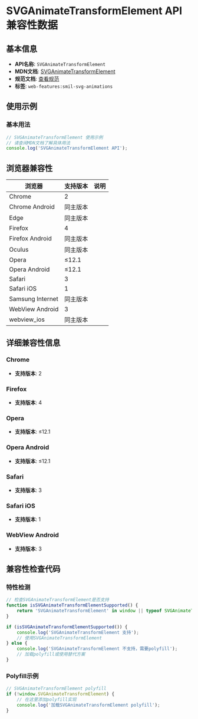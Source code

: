 # SVGAnimateTransformElement API 兼容性数据

## 基本信息

- **API名称**: `SVGAnimateTransformElement`
- **MDN文档**: [SVGAnimateTransformElement](https://developer.mozilla.org/docs/Web/API/SVGAnimateTransformElement)
- **规范文档**: [查看规范](https://svgwg.org/specs/animations/#InterfaceSVGAnimateTransformElement)
- **标签**: `web-features:smil-svg-animations`

## 使用示例

### 基本用法

```javascript
// SVGAnimateTransformElement 使用示例
// 请查阅MDN文档了解具体用法
console.log('SVGAnimateTransformElement API');
```

## 浏览器兼容性

| 浏览器 | 支持版本 | 说明 |
|--------|----------|------|
| Chrome | 2 |  |
| Chrome Android | 同主版本 |  |
| Edge | 同主版本 |  |
| Firefox | 4 |  |
| Firefox Android | 同主版本 |  |
| Oculus | 同主版本 |  |
| Opera | ≤12.1 |  |
| Opera Android | ≤12.1 |  |
| Safari | 3 |  |
| Safari iOS | 1 |  |
| Samsung Internet | 同主版本 |  |
| WebView Android | 3 |  |
| webview_ios | 同主版本 |  |

## 详细兼容性信息

### Chrome

- **支持版本**: 2

### Firefox

- **支持版本**: 4

### Opera

- **支持版本**: ≤12.1

### Opera Android

- **支持版本**: ≤12.1

### Safari

- **支持版本**: 3

### Safari iOS

- **支持版本**: 1

### WebView Android

- **支持版本**: 3

## 兼容性检查代码

### 特性检测

```javascript
// 检查SVGAnimateTransformElement是否支持
function isSVGAnimateTransformElementSupported() {
    return 'SVGAnimateTransformElement' in window || typeof SVGAnimateTransformElement !== 'undefined';
}

if (isSVGAnimateTransformElementSupported()) {
    console.log('SVGAnimateTransformElement 支持');
    // 使用SVGAnimateTransformElement
} else {
    console.log('SVGAnimateTransformElement 不支持，需要polyfill');
    // 加载polyfill或使用替代方案
}
```

### Polyfill示例

```javascript
// SVGAnimateTransformElement polyfill
if (!window.SVGAnimateTransformElement) {
    // 在这里添加polyfill实现
    console.log('加载SVGAnimateTransformElement polyfill');
}
```


